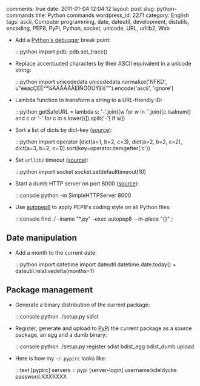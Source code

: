comments: true
date: 2011-01-04 12:04:12
layout: post
slug: python-commands
title: Python commands
wordpress_id: 2271
category: English
tags: ascii, Computer programming, date, dateutil, development, distutils, encoding, PEP8, PyPi, Python, socket, unicode, URL, urllib2, Web




  * Add a [Python's debugger](http://docs.python.org/library/pdb.html) break point:

    
    :::python
    import pdb; pdb.set_trace()
    






  * Replace accentuated characters by their ASCII equivalent in a unicode string:

    
    :::python
    import unicodedata
    unicodedata.normalize('NFKD', u"éèàçÇÉÈ²³¼ÀÁÂÃÄÅËÍÑÒÖÜÝåïš™").encode('ascii', 'ignore')
    






  * Lambda function to transform a string to a URL-friendly ID:

    
    :::python
    getSafeURL = lambda s: '-'.join([w for w in ''.join([c.isalnum() and c or '-' for c in s.lower()]).split('-') if w])
    






  * Sort a list of dicts by dict-key ([source](http://code.pui.ch/2007/07/23/python-sort-a-list-of-dicts-by-dict-key/)):

    
    :::python
    import operator
    [dict(a=1, b=2, c=3), dict(a=2, b=2, c=2), dict(a=3, b=2, c=1)].sort(key=operator.itemgetter('c'))
    






  * Set `urllib2` timeout ([source](http://www.voidspace.org.uk/python/articles/urllib2.shtml)):

    
    :::python
    import socket
    socket.setdefaulttimeout(10)
    






  * Start a dumb HTTP server on port 8000 ([source](http://news.ycombinator.com/item?id=2042008)):

    
    :::console
    python -m SimpleHTTPServer 8000
    






  * Use [autopep8](http://pypi.python.org/pypi/autopep8/) to apply PEP8's coding style on all Python files:

    
    :::console
    find ./ -iname "*.py" -exec autopep8 --in-place "{}" \;
    










## Date manipulation








  * Add a month to the current date:

    
    :::python
    import datetime
    import dateutil
    datetime.date.today() + dateutil.relativedelta(months=1)
    










## Package management








  * Generate a binary distribution of the current package:

    
    :::console
    python ./setup.py sdist
    






  * Register, generate and upload to [PyPi](http://pypi.python.org) the current package as a source package, an egg and a dumb binary:

    
    :::console
    python ./setup.py register sdist bdist_egg bdist_dumb upload
    






  * Here is how my `~/.pypirc` looks like:

    
    :::text
    [pypirc]
    servers = pypi
    [server-login]
    username:kdeldycke
    password:XXXXXXX
    







